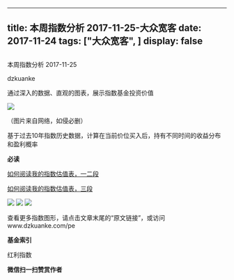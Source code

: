 
---
title:   本周指数分析 2017-11-25-大众宽客
date: 2017-11-24
tags: ["大众宽客", ]
display: false
---


## 



本周指数分析 2017-11-25




dzkuanke




通过深入的数据、直观的图表，展示指数基金投资价值


<img data-s="300,640" data-type="jpeg" src="https://mmbiz.qpic.cn/mmbiz_jpg/PKw3FQPmhIgSRtibk2zLd0oFE8TlY2jpdyenzylbw2nboR3HXibHEkcnnMFKgYML9y0VMyz8hpau3JdGYIAUV4CQ/0?wx_fmt=jpeg" data-copyright="0" style="" class="" data-ratio="0.5625" data-w="1200"/>

（图片来自网络，如侵必删）



基于过去10年指数历史数据，计算在当前价位买入后，持有不同时间的收益分布和盈利概率



**必读**

[如何阅读我的指数估值表，一二段](http://mp.weixin.qq.com/s?__biz=MzAwMTc1MDcwNw==&amp;mid=2648272034&amp;idx=1&amp;sn=12b1858af175753f5ccebc0bc6c4cb4f&amp;chksm=82f92f7eb58ea668f844f51102599d20bb8730f438010159de83e85a4a34df3d44d568a9feb2&amp;scene=21#wechat_redirect)

[如何阅读我的指数估值表，三段](http://mp.weixin.qq.com/s?__biz=MzAwMTc1MDcwNw==&amp;mid=2648272039&amp;idx=1&amp;sn=09c59d023c3ce227046966f260777cd5&amp;chksm=82f92f7bb58ea66dab5c428c2205bd4dda180360b643b28a357ab3e73a38d19303124242ad4d&amp;scene=21#wechat_redirect)



<img data-s="300,640" data-type="png" src="https://mmbiz.qpic.cn/mmbiz_png/PKw3FQPmhIgSRtibk2zLd0oFE8TlY2jpd2bs3a07o0Ylu5wibBibISug01cZgseuvslicjZJ979jlrf8M1kHYSeib1Q/0?wx_fmt=png" data-copyright="0" style="" class="" data-ratio="0.6261510128913443" data-w="1086"/>

<img data-s="300,640" data-type="png" src="https://mmbiz.qpic.cn/mmbiz_png/PKw3FQPmhIgSRtibk2zLd0oFE8TlY2jpdOzWHjmiavQfSxliaF8oMZpPGKDAhpwWtSQraic7h7DY7F4cTLmuWubBcQ/0?wx_fmt=png" data-copyright="0" style="" class="" data-ratio="0.6" data-w="720"/>

<img data-s="300,640" data-type="png" src="https://mmbiz.qpic.cn/mmbiz_png/PKw3FQPmhIgSRtibk2zLd0oFE8TlY2jpdUYU3wgsYZu3QdNj71SMwMPJvia3uUJjnmh1bAFxw7iaWAyB94Z4DppJg/0?wx_fmt=png" data-copyright="0" style="" class="" data-ratio="0.6" data-w="720"/>



查看更多指数图形，请点击文章末尾的“原文链接”，或访问www.dzkuanke.com/pe



**基金索引**

红利指数




**微信扫一扫赞赏作者**















